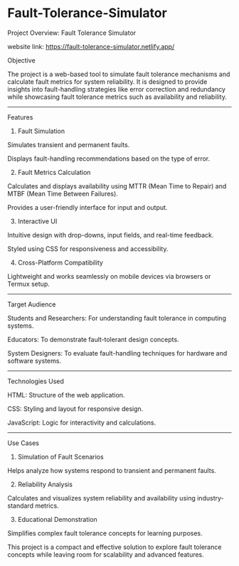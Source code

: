 # Fault-Tolerance-Simulator
Project Overview: Fault Tolerance Simulator

website link: https://fault-tolerance-simulator.netlify.app/

Objective

The project is a web-based tool to simulate fault tolerance mechanisms and calculate fault metrics for system reliability. It is designed to provide insights into fault-handling strategies like error correction and redundancy while showcasing fault tolerance metrics such as availability and reliability.


---

Features

1. Fault Simulation

Simulates transient and permanent faults.

Displays fault-handling recommendations based on the type of error.



2. Fault Metrics Calculation

Calculates and displays availability using MTTR (Mean Time to Repair) and MTBF (Mean Time Between Failures).

Provides a user-friendly interface for input and output.



3. Interactive UI

Intuitive design with drop-downs, input fields, and real-time feedback.

Styled using CSS for responsiveness and accessibility.



4. Cross-Platform Compatibility

Lightweight and works seamlessly on mobile devices via browsers or Termux setup.





---

Target Audience

Students and Researchers: For understanding fault tolerance in computing systems.

Educators: To demonstrate fault-tolerant design concepts.

System Designers: To evaluate fault-handling techniques for hardware and software systems.



---

Technologies Used

HTML: Structure of the web application.

CSS: Styling and layout for responsive design.

JavaScript: Logic for interactivity and calculations.



---

Use Cases

1. Simulation of Fault Scenarios

Helps analyze how systems respond to transient and permanent faults.



2. Reliability Analysis

Calculates and visualizes system reliability and availability using industry-standard metrics.



3. Educational Demonstration

Simplifies complex fault tolerance concepts for learning purposes.

This project is a compact and effective solution to explore fault tolerance concepts while leaving room for scalability and advanced features.

